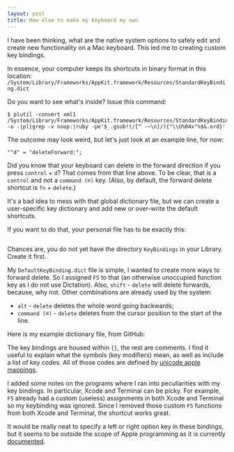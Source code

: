 ```yaml
---
layout: post
title: How else to make my keyboard my own
---
```


I have been thinking, what are the native system options to safely edit and create new functionality on a Mac keyboard. This led me to creating custom key bindings.

In essence, your computer keeps its shortcuts in binary format in this location:
``` /System/Library/Frameworks/AppKit.framework/Resources/StandardKeyBinding.dict ```

Do you want to see what's inside? Issue this command:
```
$ plutil -convert xml1 /System/Library/Frameworks/AppKit.framework/Resources/StandardKeyBinding.dict -o -|pl|grep -v noop:|ruby -pe'$_.gsub!(/[^ -~\n]/){"\\U%04x"%$&.ord}'
```

The outcome may look weird, but let's just look at an example line, for now:
``` 
"^d" = "deleteForward:";
```

Did you know that your keyboard can delete in the forward direction if you press `control` + `d`? That comes from that line above. To be clear, that is a `control` and not a `command (⌘)` key. (Also, by default, the forward delete shortcut is `fn` + `delete`.)

It's a bad idea to mess with that global dictionary file, but we can create a user-specific key dictionary and add new or over-write the default shortcuts.

If you want to do that, your personal file has to be exactly this:
``` ~/Library/KeyBindings/DefaultKeyBinding.dict
```

Chances are, you do not yet have the directory `KeyBindings` in your Library. Create it first.

My `DefaultKeyBinding.dict` file is simple, I wanted to create more ways to forward delete. So I assigned `F5` to that (an otherwise unoccupied function key as I do not use Dictation). Also, `shift` - `delete` will delete forwards, because, why not. Other combinations are already used by the system:
- `alt` - `delete` deletes the whole word going backwards;
- `command (⌘)` - `delete` deletes from the cursor position to the start of the line.

Here is my example dictionary file, from GitHub:

<script src="https://gist.github.com/verityj/8b6831fb16b473a8b87a976bf7e59b26.js"></script>

The key bindings are housed within `{}`, the rest are comments. I find it useful to explain what the symbols (key modifiers) mean, as well as include a list of key codes. All of those codes are defined by [unicode apple mappings](http://www.unicode.org/Public/MAPPINGS/VENDORS/APPLE/CORPCHAR.TXT).

I added some notes on the programs where I ran into peculiarities with my key bindings. In particular, Xcode and Terminal can be picky. For example, `F5` already had a custom (useless) assignments in both Xcode and Terminal so my keybinding was ignored. Since I removed those custom `F5` functions from both Xcode and Terminal, the shortcut works great.

It would be really neat to specify a left or right option key in these bindings, but it seems to be outside the scope of Apple programming as it is currently [documented](https://developer.apple.com/library/archive/documentation/Cocoa/Conceptual/EventOverview/TextDefaultsBindings/TextDefaultsBindings.html#//apple_ref/doc/uid/20000468).
